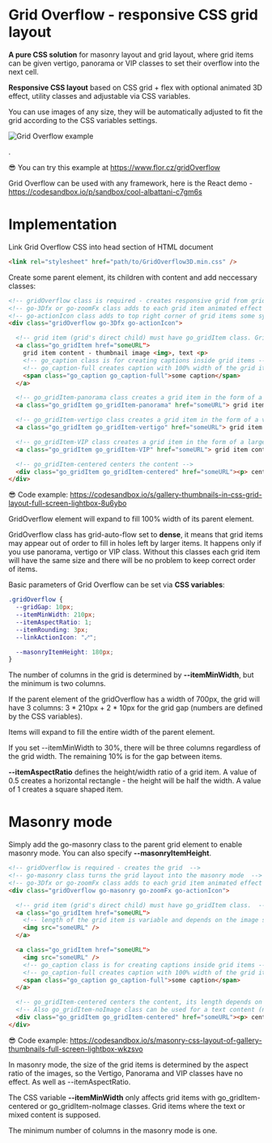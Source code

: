 # Grid Overflow - responsive CSS grid layout

**A pure CSS solution** for masonry layout and grid layout, where grid items can be given vertigo, pa­no­rama or VIP classes to set their over­flow into the next cell.

**Responsive CSS layout** based on CSS grid + flex with optional animated 3D effect, utility classes and adjustable via CSS variables.

You can use images of any size, they will be automatically adjusted to fit the grid according to the CSS variables settings.

![Grid Overflow example](https://roman-flossler.github.io/StoryShowGallery/img/gridOverflow.jpg)

.

😎 You can try this example at https://www.flor.cz/gridOverflow

Grid Overflow can be used with any framework, here is the React demo - https://codesandbox.io/p/sandbox/cool-albattani-c7gm6s

# Implementation

Link Grid Overflow CSS into head section of HTML document

```html
<link rel="stylesheet" href="path/to/GridOverflow3D.min.css" />
```

Create some parent element, its children with content and add neccessary classes:

```html
<!-- gridOverflow class is required - creates responsive grid from grid's direct children (items) -->
<!-- go-3Dfx or go-zoomFx class adds to each grid item animated effect on mouse over. You can use them together -->
<!-- go-actionIcon class adds to top right corner of grid items some symbol, but only if grid item is <a> tag  -->
<div class="gridOverflow go-3Dfx go-actionIcon">

  <!-- grid item (grid's direct child) must have go_gridItem class. Grid element has square form by default. -->
  <a class="go_gridItem href="someURL">
    grid item content - thumbnail image <img>, text <p>
    <!-- go_caption class is for creating captions inside grid items -->
    <!-- go_caption-full creates caption with 100% width of the grid item -->
    <span class="go_caption go_caption-full">some caption</span>
  </a>

  <!-- go_gridItem-panorama class creates a grid item in the form of a horizontal rectangle (2x1 cells) -->
  <a class="go_gridItem go_gridItem-panorama" href="someURL"> grid item content - thumbnail image <img>, text <p> </a>

  <!-- go_gridItem-vertigo class creates a grid item in the form of a vertical rectangle (1x2 cells) -->
  <a class="go_gridItem go_gridItem-vertigo" href="someURL"> grid item content - thumbnail image <img>, text <p> </a>

  <!-- go_gridItem-VIP class creates a grid item in the form of a large square (2x2 cells) -->
  <a class="go_gridItem go_gridItem-VIP" href="someURL"> grid item content - thumbnail image <img>, text <p> </a>

  <!-- go_gridItem-centered centers the content -->
  <div class="go_gridItem go_gridItem-centered" href="someURL"><p> centered content - typically some text </p></div>
</div>
```

😎 Code example: https://codesandbox.io/s/gallery-thumbnails-in-css-grid-layout-full-screen-lightbox-8u6ybo

GridOverflow element will expand to fill 100% width of its parent element.

GridOverflow class has grid-auto-flow set to **dense**, it means that grid items may appear out of order to fill in holes left by larger items. It happens only if you use panorama, vertigo or VIP class. Without this classes each grid item will have the same size and there will be no problem to keep correct order of items.

Basic parameters of Grid Overflow can be set via **CSS variables**:

```css
.gridOverflow {
  --gridGap: 10px;
  --itemMinWidth: 210px;
  --itemAspectRatio: 1;
  --itemRounding: 3px;
  --linkActionIcon: "⤢";

  --masonryItemHeight: 180px;
}
```

The number of columns in the grid is determined by **--itemMinWidth**, but the minimum is two columns.

If the parent element of the gridOverflow has a width of 700px, the grid will have 3 columns: 3 \* 210px + 2 \* 10px for the grid gap (numbers are defined by the CSS variables).

Items will expand to fill the entire width of the parent element.

If you set --itemMinWidth to 30%, there will be three columns regardless of the grid width. The remaining 10% is for the gap between items.

**--itemAspectRatio** defines the height/width ratio of a grid item. A value of 0.5 creates a horizontal rectangle - the height will be half the width. A value of 1 creates a square shaped item.

# Masonry mode

Simply add the go-masonry class to the parent grid element to enable masonry mode. You can also specify **--masonryItemHeight**.

```html
<!-- gridOverflow is required - creates the grid  -->
<!-- go-masonry class turns the grid layout into the masonry mode  -->
<!-- go-3Dfx or go-zoomFx class adds to each grid item animated effect on mouse over. You can use them together -->
<div class="gridOverflow go-masonry go-zoomFx go-actionIcon">

  <!-- grid item (grid's direct child) must have go_gridItem class.  -->
  <a class="go_gridItem href="someURL">
    <!-- length of the grid item is variable and depends on the image size, height depends on the --masonryItemHeight -->
    <img src="someURL" />
  </a>

  <a class="go_gridItem href="someURL">
    <img src="someURL" />
    <!-- go_caption class is for creating captions inside grid items -->
    <!-- go_caption-full creates caption with 100% width of the grid item -->
    <span class="go_caption go_caption-full">some caption</span>
  </a>

  <!-- go_gridItem-centered centers the content, its length depends on --itemMinWidth. -->
  <!-- Also go_gridItem-noImage class can be used for a text content (no centering)  -->
  <div class="go_gridItem go_gridItem-centered" href="someURL"><p> centered content - typically some text </p> </div>
</div>
```

😎 Code example: https://codesandbox.io/s/masonry-css-layout-of-gallery-thumbnails-full-screen-lightbox-wkzsvo

In masonry mode, the size of the grid items is determined by the aspect ratio of the images, so the Vertigo, Panorama and VIP classes have no effect. As well as --itemAspectRatio.

The CSS variable **--itemMinWidth** only affects grid items with go_gridItem-centered or go_gridItem-noImage classes. Grid items where the text or mixed content is supposed.

The minimum number of columns in the masonry mode is one.

